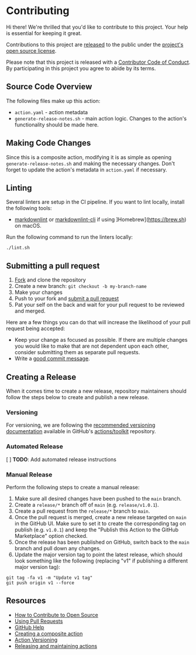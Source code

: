 # Contributing

[fork]: https://github.com/tylermilner/commit-messages-between-commits-action/fork
[pr]: https://github.com/tylermilner/commit-messages-between-commits-action/compare
[code-of-conduct]: CODE_OF_CONDUCT.md

Hi there! We're thrilled that you'd like to contribute to this project. Your
help is essential for keeping it great.

Contributions to this project are
[released](https://help.github.com/articles/github-terms-of-service/#6-contributions-under-repository-license)
to the public under the [project's open source license](LICENSE).

Please note that this project is released with a [Contributor Code of
Conduct][code-of-conduct]. By participating in this project you agree to abide
by its terms.

## Source Code Overview

The following files make up this action:

- `action.yaml` - action metadata
- `generate-release-notes.sh` - main action logic. Changes to the action's
functionality should be made here.

## Making Code Changes

Since this is a composite action, modifying it is as simple as opening
`generate-release-notes.sh` and making the necessary changes.
Don't forget to update the action's metadata in `action.yaml` if necessary.

## Linting

Several linters are setup in the CI pipeline. If you want to lint locally,
install the following tools:

- [markdownlint](https://github.com/DavidAnson/markdownlint) or
[markdownlint-cli](https://github.com/igorshubovych/markdownlint-cli) if using
]Homebrew](<https://brew.sh>) on macOS.

Run the following command to run the linters locally:

```Shell
./lint.sh
```

## Submitting a pull request

1. [Fork][fork] and clone the repository
2. Create a new branch: `git checkout -b my-branch-name`
3. Make your changes
4. Push to your fork and [submit a pull request][pr]
5. Pat your self on the back and wait for your pull request to be reviewed and
   merged.

Here are a few things you can do that will increase the likelihood of your pull
request being accepted:

- Keep your change as focused as possible. If there are multiple changes you
  would like to make that are not dependent upon each other, consider submitting
  them as separate pull requests.
- Write a
  [good commit message](http://tbaggery.com/2008/04/19/a-note-about-git-commit-messages.html).

## Creating a Release

When it comes time to create a new release, repository maintainers should follow
the steps below to create and publish a new release.

### Versioning

For versioning, we are following the
[recommended versioning documentation](https://github.com/actions/toolkit/blob/master/docs/action-versioning.md)
available in GitHub's [actions/toolkit](https://github.com/actions/toolkit)
repository.

### Automated Release

[ ] **TODO**: Add automated release instructions

### Manual Release

Perform the following steps to create a manual release:

1. Make sure all desired changes have been pushed to the `main` branch.
2. Create a `release/*` branch off of `main` (e.g. `release/v1.0.1`).
3. Create a pull request from the `release/*` branch to `main`.
4. Once the pull request is merged, create a new release targeted on `main` in
   the GitHub UI. Make sure to set it to create the corresponding tag on publish
   (e.g. `v1.0.1`) and keep the "Publish this Action to the GitHub Marketplace"
   option checked.
5. Once the release has been published on GitHub, switch back to the `main`
   branch and pull down any changes.
6. Update the major version tag to point the latest release, which should look
   something like the following (replacing "v1" if publishing a different major
   version tag):

```Shell
git tag -fa v1 -m "Update v1 tag"
git push origin v1 --force
```

## Resources

- [How to Contribute to Open Source](https://opensource.guide/how-to-contribute/)
- [Using Pull Requests](https://help.github.com/articles/about-pull-requests/)
- [GitHub Help](https://help.github.com)
- [Creating a composite action](https://docs.github.com/en/actions/creating-actions/creating-a-composite-action)
- [Action Versioning](https://github.com/actions/toolkit/blob/main/docs/action-versioning.md)
- [Releasing and maintaining actions](https://docs.github.com/en/actions/creating-actions/releasing-and-maintaining-actions)
